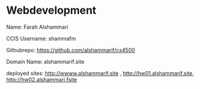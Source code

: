 # Webdevelopment

Name: Farah Alshammari

CCIS Username: shammafm

Githubrepo: https://github.com/alshammarif/cs4500

Domain Name: alshammarif.site

deployed sites: http://wwww.alshammarif.site , http://hw01.alshammarif.site, http://hw02.alshammari.fsite
